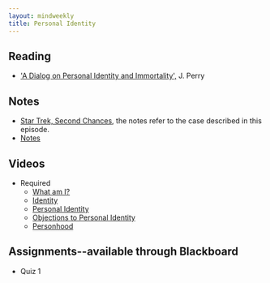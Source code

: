 ```yaml
---
layout: mindweekly
title: Personal Identity
---
```


## Reading
+ ['A Dialog on Personal Identity and Immortality',](http://www.humanscience.org/docs/Perry%20(1978)%20A%20Dialogue%20on%20Personal%20Identity%20and%20Immortality.pdf) J. Perry

## Notes 

+ [Star Trek, Second Chances](http://www.dailymotion.com/video/x53w3ti), the notes refer to the case described in this episode.
+ [Notes](notes)

## Videos
+ Required
	+ [What am I?](https://www.youtube.com/watch?v=oocunV4JX4w)
	+ [Identity](https://www.youtube.com/watch?v=-TFCMK4i2lo)
	+ [Personal Identity](https://www.youtube.com/watch?v=trqDnLNRuSc)
	+ [Objections to Personal Identity](https://www.youtube.com/watch?v=17WiQ_tNld4)
	+ [Personhood](https://www.youtube.com/watch?v=GxM9BZeRrUI)

## Assignments--available through Blackboard
+ Quiz 1

